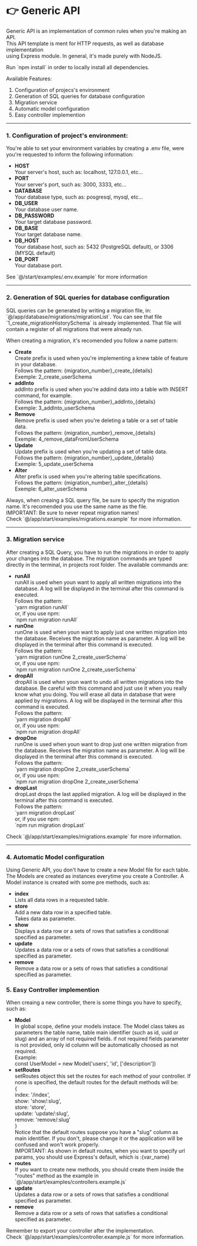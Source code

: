 # 👉 Generic API

<div class="MainContainer">
  <div class="Introduction">
    <p>
      Generic API is an implementation of common rules when you're making an API.<br>
      This API template is ment for HTTP requests, as well as database implementation<br>
      using Express module. In general, it's made purely with NodeJS.
    </p>
    <p>
      Run `npm install` in order to locally install all dependencies. 
    </p>
    <div class="ListHeader">
      Available Features:
    </div>
    <ol>
      <li>Configuration of projecs's environment</li>
      <li>Generation of SQL queries for database configuration</li>
      <li>Migration service</li>
      <li>Automatic model configuration</li>
      <li>Easy controller implemention</li>
    </ol>
  </div>

  <hr>

  <div class="Sections">
    <section class="Environment">
      <h3 class="SectionHeader">
        1. Configuration of project's environment:
      </h3>
      <div class="SectionBody">
        <p>
          You're able to set your environment variables by creating
          a .env file, were you're requested to inform the following 
          information:
        </p>
        <ul>
          <li>
            <strong>HOST</strong>
            <div class="ItemInfo">
              Your server's host, such as:
              localhost, 127.0.0.1, etc...
            </div>
          </li>
          <li>
            <strong>PORT</strong>
            <div class="ItemInfo">
              Your server's port, such as:
              3000, 3333, etc...
            </div>
          </li>
          <li>
            <strong>DATABASE</strong>
            <div class="ItemInfo">
              Your database type, such as:
              posgresql, mysql, etc...
            </div>
          </li>
          <li>
            <strong>DB_USER</strong>
            <div class="ItemInfo">
              Your database user name.
            </div>
          </li>
          <li>
            <strong>DB_PASSWORD</strong>
            <div class="ItemInfo">
              Your target database password.
            </div>
          </li>
          <li>
            <strong>DB_BASE</strong>
            <div class="ItemInfo">
              Your target database name.
            </div>
          </li>
          <li>
            <strong>DB_HOST</strong>
            <div class="ItemInfo">
              Your database host, such as:
              5432 (PostgreSQL default), or 
              3306 (MYSQL default)
            </div>
          </li>
          <li>
            <strong>DB_PORT</strong>
            <div class="ItemInfo">
              Your database port.
            </div>
          </li>
        </ul>
        <p>See `@/start/examples/.env.example` for more information</p>
      </div>
    </section>
    <hr>
    <section class="SQLQueries">
      <h3 class="SectionHeader">
        2. Generation of SQL queries for database configuration
      </h3>
      <div class="SectionBody">
        <p>
          SQL queries can be generated by writing a migration file, in:
          `@/app/database/migrations/migrationList`.
          You can see that file `1_create_migrationHistorySchema` is already
          implemented. That file will contain a register of all migrations that
          were already run.
        <p>
        <p>
          When creating a migration, it's recomended you follow a name pattern:
          <ul>
            <li>
              <strong>Create</strong>
              <div class="ItemInfo">
                Create prefix is used when you're implementing a knew
                table of feature in your database.
                <br> 
                Follows the pattern:
                {migration_number}_create_{details} 
                <br>
                Exemple: 2_create_userSchema
              </div>
            </li>
            <li>
              <strong>addInto</strong>
              <div class="ItemInfo">
                addInto prefix is used when you're addind data into a
                table with INSERT command, for example. 
                <br>
                Follows the pattern:
                {migration_number}_addInto_{details} 
                <br>
                Exemple: 3_addInto_userSchema
              </div>
            </li>
            <li>
              <strong>Remove</strong>
              <div class="ItemInfo">
                Remove prefix is used when you're deleting a
                table or a set of table data. 
                <br>
                Follows the pattern:
                {migration_number}_remove_{details} 
                <br>
                Exemple: 4_remove_dataFromUserSchema
              </div>
            </li>
            <li>
              <strong>Update</strong>
              <div class="ItemInfo">
                Update prefix is used when you're updating a
                set of table data. 
                <br>
                Follows the pattern:
                {migration_number}_update_{details} 
                <br>
                Exemple: 5_update_userSchema
              </div>
            </li>
            <li>
              <strong>Alter</strong>
              <div class="ItemInfo">
                Alter prefix is used when you're altering
                table specifications. 
                <br>
                Follows the pattern:
                {migration_number}_alter_{details} 
                <br>
                Exemple: 6_alter_userSchema
              </div>
            </li>
          </ul>
        </p>
        <div class="AditionalInfo">
          <p>
            Always, when creaing a SQL query file, be sure to specify
            the migration name. It's recomended you use the same name 
            as the file. 
            <br>
            IMPORTANT: Be sure to never repeat migration names!
            <br>
            Check `@/app/start/examples/migrations.example`
            for more information.
          </p> 
        </div>
      </div>
    </section>
    <hr>
    <section class="MigrationService">
      <h3 class="SectionHeader">
        3. Migration service
      </h3>
      <div class="SectionBody">
        <p>
          After creating a SQL Query, you have to run the migrations in order
          to apply your changes into the database. The migration commands are
          typed directly in the terminal, in projects root folder. The available
          commands are:
        </p>
        <ul>
          <li>
            <strong>runAll</strong>
            <div class="ItemInfo">
              runAll is used when youn want to apply all
              written migrations into the database. A log will be 
              displayed in the terminal after this command is executed.
              <br> 
              Follows the pattern:
              <br>
              `yarn migration runAll`
              <br>
              or, if you use npm:
              <br>
              `npm run migration runAll`
            </div>
          </li>
          <li>
            <strong>runOne</strong>
            <div class="ItemInfo">
              runOne is used when youn want to apply just one
              written migration into the database. Receives the migration
              name as parameter. A log will be displayed in the terminal 
              after this command is executed.
              <br> 
              Follows the pattern:
              <br>
              `yarn migration runOne 2_create_userSchema`
              <br>
              or, if you use npm:
              <br>
              `npm run migration runOne 2_create_userSchema`
            </div>
          </li>
          <li>
            <strong>dropAll</strong>
            <div class="ItemInfo">
              dropAll is used when youn want to undo all
              written migrations into the database. Be careful with
              this command and just use it when you really know what you 
              doing. You will erase all data in database that were applied 
              by migrations. A log will be displayed in the terminal 
              after this command is executed.
              <br> 
              Follows the pattern:
              <br>
              `yarn migration dropAll`
              <br>
              or, if you use npm:
              <br>
              `npm run migration dropAll`
            </div>
          </li>
          <li>
            <strong>dropOne</strong>
            <div class="ItemInfo">
              runOne is used when youn want to drop just one
              written migration from the database. Receives the migration
              name as parameter. A log will be displayed in the terminal 
              after this command is executed.
              <br> 
              Follows the pattern:
              <br>
              `yarn migration dropOne 2_create_userSchema`
              <br>
              or, if you use npm:
              <br>
              `npm run migration dropOne 2_create_userSchema`
            </div>
          </li>
          <li>
            <strong>dropLast</strong>
            <div class="ItemInfo">
              dropLast drops the last applied migration. 
              A log will be displayed in the terminal after 
              this command is executed.
              <br> 
              Follows the pattern:
              <br>
              `yarn migration dropLast`
              <br>
              or, if you use npm:
              <br>
              `npm run migration dropLast`
            </div>
          </li>
        </ul>
        <div class="AditionalInfo">
          <p>
            Check `@/app/start/examples/migrations.example`
            for more information.
          </p> 
        </div>
      </div>
    </section>
    <hr>
    <section class="ModelConfiguration">
      <h3 class="SectionHeader">
        4. Automatic Model configuration
      </h3>
      <div class="SectionBody">
        Using Generic API, you don't have to create a new
        Model file for each table. The Models are created as 
        instances everytime you create a Controller. A Model
        instance is created with some pre methods, such as:
        <ul>
          <li>
            <strong>index</strong>
            <div class="ItemInfo">
              Lists all data rows in a requested table.
            </div>
          </li>
          <li>
            <strong>store</strong>
            <div class="ItemInfo">
              Add a new data row in a specified table.
              <br>
              Takes data as parameter.
            </div>
          </li>
          <li>
            <strong>show</strong>
            <div class="ItemInfo">
              Displays a data row or a sets of rows that
              satisfies a conditional specified as parameter.
            </div>
          </li>
          <li>
            <strong>update</strong>
            <div class="ItemInfo">
              Updates a data row or a sets of rows that
              satisfies a conditional specified as parameter.              
            </div>
          </li>
          <li>
            <strong>remove</strong>
            <div class="ItemInfo">
              Remove a data row or a sets of rows that
              satisfies a conditional specified as parameter.              
            </div>
          </li>
        </ul>
      </div>
    </section>
    <section class="ControllerConfiguration">
      <h3 class="SectionHeader">
        5. Easy Controller implemention
      </h3>
      <div class="SectionBody">
        <p>
          When creaing a new controller, there is some things you have to 
          specify, such as:
        </p>
        <ul>
          <li>
            <strong>Model</strong>
            <div class="ItemInfo">
              In global scope, define your models instace. 
              The Model class takes as parameters the table name, table main identifier
              (such as id, uuid or slug) and an array of not required fields. if not required
              fields parameter is not provided, only id column will be automatically choosed as
              not required.
              <br>
              Example:
              <br>
              const UserModel = new Model('users', 'id', ['description'])
            </div>
          </li>
          <li>
            <strong>setRoutes</strong>
            <div class="ItemInfo">
              setRoutes object this set the routes for each method of your controller.
              If none is specified, the default routes for the default methods will be:
              <br>
              {
                <br>
                index: '/index',
                <br>
                show: 'show/:slug',
                <br>
                store: 'store',
                <br>
                update: 'update/:slug',
                <br>
                remove: 'remove/:slug'
                <br>
              }
              <br>
              Notice that the default routes suppose you have a "slug" column
              as main identifier. If you don't, please change it or the application
              will be confused and won't work properly.
              <br>
              IMPORTANT: As shown in default routes, when you want to specify url params,
              you should use Express's default, which is :{var_name}
            </div>
          </li>
          <li>
            <strong>routes</strong>
            <div class="ItemInfo">
              If you want to create new methods, you should create them
              inside the "routes" method as the example in `@/app/start/examples/controllers.example.js`
              <br>
            </div>
          </li>
          <li>
            <strong>update</strong>
            <div class="ItemInfo">
              Updates a data row or a sets of rows that
              satisfies a conditional specified as parameter.              
            </div>
          </li>
          <li>
            <strong>remove</strong>
            <div class="ItemInfo">
              Remove a data row or a sets of rows that
              satisfies a conditional specified as parameter.              
            </div>
          </li>
        </ul>
        <p>
          Remember to export your controller after the implementation.
          <br>
          Check `@/app/start/examples/controller.example.js` for more information.
        </p>
      </div>
    </section>
  </div>
</div>
